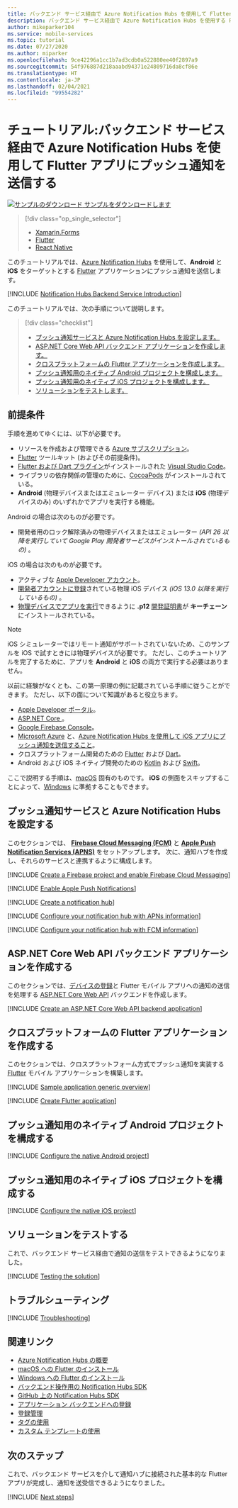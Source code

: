 ```yaml
---
title: バックエンド サービス経由で Azure Notification Hubs を使用して Flutter アプリにプッシュ通知を送信する | Microsoft Docs
description: バックエンド サービス経由で Azure Notification Hubs を使用する Flutter アプリにプッシュ通知を送信する方法を学習します。
author: mikeparker104
ms.service: mobile-services
ms.topic: tutorial
ms.date: 07/27/2020
ms.author: miparker
ms.openlocfilehash: 9ce42296a1cc1b7ad3cdb0a522880ee40f2897a9
ms.sourcegitcommit: 54f976887d218aaabd94371e24809716da8cf86e
ms.translationtype: HT
ms.contentlocale: ja-JP
ms.lasthandoff: 02/04/2021
ms.locfileid: "99554282"
---
```

# <a name="tutorial-send-push-notifications-to-flutter-apps-using-azure-notification-hubs-via-a-backend-service"></a>チュートリアル:バックエンド サービス経由で Azure Notification Hubs を使用して Flutter アプリにプッシュ通知を送信する  

[![サンプルのダウンロード](media/download.png) サンプルをダウンロードします](https://github.com/xamcat/mobcat-samples/tree/master/notification_hub_backend_service)  

> [!div class="op_single_selector"]
>
> * [Xamarin.Forms](notification-hubs-backend-service-xamarin-forms.md)
> * [Flutter](notification-hubs-backend-service-flutter.md)
> * [React Native](notification-hubs-backend-service-react-native.md)

このチュートリアルでは、[Azure Notification Hubs](/azure/notification-hubs/notification-hubs-push-notification-overview) を使用して、**Android** と **iOS** をターゲットとする [Flutter](https://flutter.dev) アプリケーションにプッシュ通知を送信します。  

[!INCLUDE [Notification Hubs Backend Service Introduction](includes/notification-hubs-backend-service-introduction.md)]

このチュートリアルでは、次の手順について説明します。

> [!div class="checklist"]
>
> * [プッシュ通知サービスと Azure Notification Hubs を設定します。](#set-up-push-notification-services-and-azure-notification-hub)
> * [ASP.NET Core Web API バックエンド アプリケーションを作成します。](#create-an-aspnet-core-web-api-backend-application)
> * [クロスプラットフォームの Flutter アプリケーションを作成します。](#create-a-cross-platform-flutter-application)
> * [プッシュ通知用のネイティブ Android プロジェクトを構成します。](#configure-the-native-android-project-for-push-notifications)
> * [プッシュ通知用のネイティブ iOS プロジェクトを構成します。](#configure-the-native-ios-project-for-push-notifications)
> * [ソリューションをテストします。](#test-the-solution)

## <a name="prerequisites"></a>前提条件

手順を進めてゆくには、以下が必要です。

* リソースを作成および管理できる [Azure サブスクリプション](https://portal.azure.com)。
* [Flutter](https://flutter.dev/docs/get-started/install) ツールキット (およびその前提条件)。
* [Flutter および Dart プラグイン](https://flutter.dev/docs/get-started/editor?tab=vscode)がインストールされた [Visual Studio Code](https://code.visualstudio.com)。
* ライブラリの依存関係の管理のために、[CocoaPods](https://guides.cocoapods.org/using/getting-started.html#installation) がインストールされている。
* **Android** (物理デバイスまたはエミュレーター デバイス) または **iOS** (物理デバイスのみ) のいずれかでアプリを実行する機能。

Android の場合は次のものが必要です。

* 開発者用のロック解除済みの物理デバイスまたはエミュレーター *(API 26 以降を実行していて Google Play 開発者サービスがインストールされているもの)* 。

iOS の場合は次のものが必要です。

* アクティブな [Apple Developer アカウント](https://developer.apple.com)。
* [開発者アカウントに登録](https://help.apple.com/developer-account/#/dev40df0d9fa)されている物理 iOS デバイス *(iOS 13.0 以降を実行しているもの)* 。
* [物理デバイスでアプリを実行](https://help.apple.com/xcode/mac/current/#/dev5a825a1ca)できるように **.p12** [開発証明書](https://help.apple.com/developer-account/#/dev04fd06d56)が **キーチェーン** にインストールされている。

> [!NOTE]
> iOS シミュレーターではリモート通知がサポートされていないため、このサンプルを iOS で試すときには物理デバイスが必要です。 ただし、このチュートリアルを完了するために、アプリを **Android** と **iOS** の両方で実行する必要はありません。

以前に経験がなくとも、この第一原理の例に記載されている手順に従うことができます。 ただし、以下の面について知識があると役立ちます。

* [Apple Developer ポータル](https://developer.apple.com)。
* [ASP.NET Core ](/aspnet/core/introduction-to-aspnet-core)。
* [Google Firebase Console](https://console.firebase.google.com/u/0/)。
* [Microsoft Azure](https://portal.azure.com) と、[Azure Notification Hubs を使用して iOS アプリにプッシュ通知を送信すること](/azure/notification-hubs/ios-sdk-get-started)。
* クロスプラットフォーム開発のための [Flutter](https://flutter.dev) および [Dart](https://dart.dev)。
* Android および iOS ネイティブ開発のための [Kotlin](https://kotlinlang.org) および [Swift](https://developer.apple.com/swift)。

ここで説明する手順は、[macOS](https://developer.apple.com/macos) 固有のものです。 **iOS** の側面をスキップすることによって、[Windows](https://www.microsoft.com/windows) に準拠することもできます。

## <a name="set-up-push-notification-services-and-azure-notification-hub"></a>プッシュ通知サービスと Azure Notification Hubs を設定する

このセクションでは、 **[Firebase Cloud Messaging (FCM)](https://firebase.google.com/docs/cloud-messaging)** と **[Apple Push Notification Services (APNS)](https://developer.apple.com/library/archive/documentation/NetworkingInternet/Conceptual/RemoteNotificationsPG/APNSOverview.html)** をセットアップします。 次に、通知ハブを作成し、それらのサービスと連携するように構成します。

[!INCLUDE [Create a Firebase project and enable Firebase Cloud Messaging](includes/notification-hubs-common-enable-firebase-cloud-messaging.md)]

[!INCLUDE [Enable Apple Push Notifications](includes/notification-hubs-common-enable-apple-push-notifications.md)]

[!INCLUDE [Create a notification hub](includes/notification-hubs-common-create-notification-hub.md)]

[!INCLUDE [Configure your notification hub with APNs information](includes/notification-hubs-common-configure-with-apns-information.md)]

[!INCLUDE [Configure your notification hub with FCM information](includes/notification-hubs-common-configure-with-fcm-information.md)]

## <a name="create-an-aspnet-core-web-api-backend-application"></a>ASP.NET Core Web API バックエンド アプリケーションを作成する

このセクションでは、[デバイスの登録](/azure/notification-hubs/notification-hubs-push-notification-registration-management#what-is-device-registration)と Flutter モバイル アプリへの通知の送信を処理する [ASP.NET Core Web API](https://dotnet.microsoft.com/apps/aspnet/apis) バックエンドを作成します。

[!INCLUDE [Create an ASP.NET Core Web API backend application](includes/notification-hubs-backend-service-web-api.md)]

## <a name="create-a-cross-platform-flutter-application"></a>クロスプラットフォームの Flutter アプリケーションを作成する

このセクションでは、クロスプラットフォーム方式でプッシュ通知を実装する [Flutter](https://flutter.dev) モバイル アプリケーションを構築します。

[!INCLUDE [Sample application generic overview](includes/notification-hubs-backend-service-sample-app-overview.md)]

[!INCLUDE [Create Flutter application](includes/notification-hubs-backend-service-sample-app-flutter.md)]

## <a name="configure-the-native-android-project-for-push-notifications"></a>プッシュ通知用のネイティブ Android プロジェクトを構成する

[!INCLUDE [Configure the native Android project](includes/notification-hubs-backend-service-configure-flutter-android.md)]

## <a name="configure-the-native-ios-project-for-push-notifications"></a>プッシュ通知用のネイティブ iOS プロジェクトを構成する

[!INCLUDE [Configure the native iOS project](includes/notification-hubs-backend-service-configure-flutter-ios.md)]

## <a name="test-the-solution"></a>ソリューションをテストする

これで、バックエンド サービス経由で通知の送信をテストできるようになりました。

[!INCLUDE [Testing the solution](includes/notification-hubs-backend-service-testing.md)]

## <a name="troubleshooting"></a>トラブルシューティング

[!INCLUDE [Troubleshooting](includes/notification-hubs-backend-service-troubleshooting.md)]

## <a name="related-links"></a>関連リンク

* [Azure Notification Hubs の概要](/azure/notification-hubs/notification-hubs-push-notification-overview)
* [macOS への Flutter のインストール](https://flutter.dev/docs/get-started/install/macos)
* [Windows への Flutter のインストール](https://flutter.dev/docs/get-started/install/windows)
* [バックエンド操作用の Notification Hubs SDK](https://www.nuget.org/packages/Microsoft.Azure.NotificationHubs/)
* [GitHub 上の Notification Hubs SDK](https://github.com/Azure/azure-notificationhubs)
* [アプリケーション バックエンドへの登録](/azure/notification-hubs/notification-hubs-ios-aspnet-register-user-from-backend-to-push-notification)
* [登録管理](/azure/notification-hubs/notification-hubs-push-notification-registration-management)
* [タグの使用](/azure/notification-hubs/notification-hubs-tags-segment-push-message)
* [カスタム テンプレートの使用](/azure/notification-hubs/notification-hubs-templates-cross-platform-push-messages)

## <a name="next-steps"></a>次のステップ

これで、バックエンド サービスを介して通知ハブに接続された基本的な Flutter アプリが完成し、通知を送受信できるようになりました。

[!INCLUDE [Next steps](includes/notification-hubs-backend-service-next-steps.md)]
